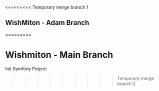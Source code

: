 <<<<<<<<< Temporary merge branch 1
## WishMiton - Adam Branch
=========
# Wishmiton - Main Branch

Init Symfony Project
>>>>>>>>> Temporary merge branch 2
